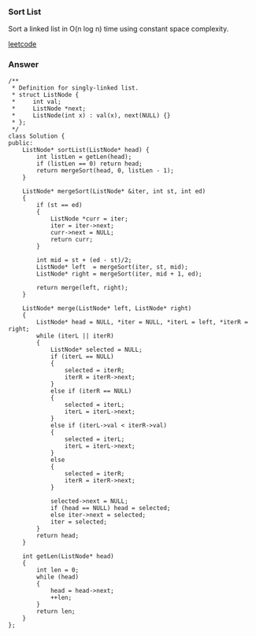 ### Sort List
Sort a linked list in O(n log n) time using constant space complexity.

[leetcode](https://leetcode.com/problems/sort-list/description/)

### Answer 

	/**
	 * Definition for singly-linked list.
	 * struct ListNode {
	 *     int val;
	 *     ListNode *next;
	 *     ListNode(int x) : val(x), next(NULL) {}
	 * };
	 */
	class Solution {
	public:
	    ListNode* sortList(ListNode* head) {
	        int listLen = getLen(head);
	        if (listLen == 0) return head;
	        return mergeSort(head, 0, listLen - 1);
	    }
	    
	    ListNode* mergeSort(ListNode* &iter, int st, int ed)
	    {
	        if (st == ed) 
	        {
	            ListNode *curr = iter;
	            iter = iter->next;
	            curr->next = NULL;
	            return curr;
	        }
	        
	        int mid = st + (ed - st)/2;
	        ListNode* left  = mergeSort(iter, st, mid);
	        ListNode* right = mergeSort(iter, mid + 1, ed);
	        
	        return merge(left, right);
	    }
	    
	    ListNode* merge(ListNode* left, ListNode* right)
	    {
	        ListNode* head = NULL, *iter = NULL, *iterL = left, *iterR = right;
	        while (iterL || iterR)
	        {
	            ListNode* selected = NULL;
	            if (iterL == NULL)
	            {
	                selected = iterR;
	                iterR = iterR->next;
	            }
	            else if (iterR == NULL)
	            {
	                selected = iterL;
	                iterL = iterL->next;
	            }
	            else if (iterL->val < iterR->val)
	            {
	                selected = iterL;
	                iterL = iterL->next;
	            }
	            else
	            {
	                selected = iterR;
	                iterR = iterR->next;
	            }
	            
	            selected->next = NULL;
	            if (head == NULL) head = selected;
	            else iter->next = selected;
	            iter = selected;
	        }
	        return head;
	    }
	    
	    int getLen(ListNode* head)
	    {
	        int len = 0;
	        while (head)
	        {
	            head = head->next;
	            ++len;
	        }
	        return len;
	    }
	};